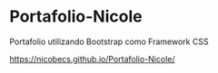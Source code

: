 # Portafolio-Nicole
Portafolio utilizando Bootstrap como Framework CSS

https://nicobecs.github.io/Portafolio-Nicole/
